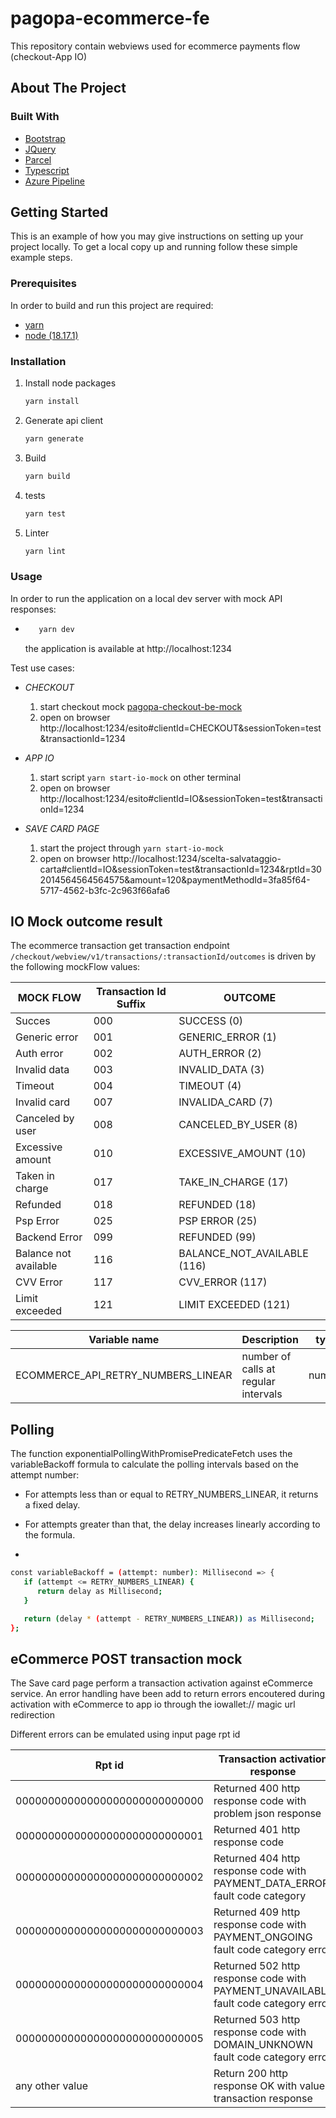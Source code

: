 # pagopa-ecommerce-fe

This repository contain webviews used for ecommerce payments flow (checkout-App IO)

## About The Project

### Built With

- [Bootstrap](https://getbootstrap.com)
- [JQuery](https://jquery.com)
- [Parcel](https://parceljs.org)
- [Typescript](https://www.typescriptlang.org)
- [Azure Pipeline](https://azure.microsoft.com)

## Getting Started

This is an example of how you may give instructions on setting up your project locally.
To get a local copy up and running follow these simple example steps.

### Prerequisites

In order to build and run this project are required:

- [yarn](https://yarnpkg.com/)
- [node (18.17.1)](https://nodejs.org/it/)

### Installation

1. Install node packages
   ```sh
   yarn install
   ```
2. Generate api client
   ```sh
   yarn generate
   ```
3. Build
   ```sh
   yarn build
   ```
4. tests
   ```sh
   yarn test
   ```
5. Linter
   ```sh
   yarn lint
   ```

### Usage

In order to run the application on a local dev server with mock API responses:

- ```sh
     yarn dev
  ```
  the application is available at http://localhost:1234

Test use cases:

- _CHECKOUT_

  1. start checkout mock [pagopa-checkout-be-mock](https://github.com/pagopa/pagopa-checkout-be-mock)
  2. open on browser http://localhost:1234/esito#clientId=CHECKOUT&sessionToken=test&transactionId=1234

- _APP IO_
  1. start script `yarn start-io-mock` on other terminal
  2. open on browser http://localhost:1234/esito#clientId=IO&sessionToken=test&transactionId=1234

- _SAVE CARD PAGE_
   1. start the project through `yarn start-io-mock`
   2. open on browser http://localhost:1234/scelta-salvataggio-carta#clientId=IO&sessionToken=test&transactionId=1234&rptId=302014564564564575&amount=120&paymentMethodId=3fa85f64-5717-4562-b3fc-2c963f66afa6
## IO Mock outcome result

The ecommerce transaction get transaction endpoint `/checkout/webview/v1/transactions/:transactionId/outcomes` is driven by the following mockFlow values:

| MOCK FLOW                           | Transaction Id Suffix | OUTCOME                     |
|-------------------------------------|-----------------------|-----------------------------|
| Succes                              | 000                   | SUCCESS (0)                 |
| Generic error                       | 001                   | GENERIC_ERROR (1)           |
| Auth error                          | 002                   | AUTH_ERROR (2)              |
| Invalid data                        | 003                   | INVALID_DATA (3)            |
| Timeout                             | 004                   | TIMEOUT (4)                 |
| Invalid card                        | 007                   | INVALIDA_CARD (7)           |
| Canceled by user                    | 008                   | CANCELED_BY_USER (8)        |
| Excessive amount                    | 010                   | EXCESSIVE_AMOUNT (10)       |
| Taken in charge                     | 017                   | TAKE_IN_CHARGE (17)         |
| Refunded                            | 018                   | REFUNDED (18)               |
| Psp Error                           | 025                   | PSP ERROR (25)              |
| Backend Error                       | 099                   | REFUNDED (99)               |
| Balance not available               | 116                   | BALANCE_NOT_AVAILABLE (116) |
| CVV Error                           | 117                   | CVV_ERROR (117)             |
| Limit exceeded                      | 121                   | LIMIT EXCEEDED (121)        |


| Variable name                       | Description                           | type   | default |
|-------------------------------------|---------------------------------------|--------|---------|
| ECOMMERCE_API_RETRY_NUMBERS_LINEAR  | number of calls at regular intervals  | number | 5       |

## Polling

The function exponentialPollingWithPromisePredicateFetch uses the variableBackoff formula to calculate the polling intervals based on the attempt number:

-  For attempts less than or equal to RETRY_NUMBERS_LINEAR, it returns a fixed delay.

-  For attempts greater than that, the delay increases linearly according to the formula.

- 
```sh
const variableBackoff = (attempt: number): Millisecond => {
   if (attempt <= RETRY_NUMBERS_LINEAR) {
      return delay as Millisecond;
   }

   return (delay * (attempt - RETRY_NUMBERS_LINEAR)) as Millisecond;
};
```

## eCommerce POST transaction mock

The Save card page perform a transaction activation against eCommerce service.
An error handling have been add to return errors encoutered during activation with eCommerce to app io through the iowallet:// magic url redirection

Different errors can be emulated using input page rpt id

| Rpt id                        | Transaction activation response                                                     |
|-------------------------------|-------------------------------------------------------------------------------------|
| 00000000000000000000000000000 | Returned 400 http response code with problem json response                          |
| 00000000000000000000000000001 | Returned 401 http response code                                                     |
| 00000000000000000000000000002 | Returned 404 http response code with PAYMENT_DATA_ERROR fault code category         |
| 00000000000000000000000000003 | Returned 409 http response code with PAYMENT_ONGOING fault code category error      |
| 00000000000000000000000000004 | Returned 502 http response code with PAYMENT_UNAVAILABLE  fault code category error |
| 00000000000000000000000000005 | Returned 503 http response code with DOMAIN_UNKNOWN fault code category error       |
| any other value               | Return 200 http response OK with valued transaction response                        |
